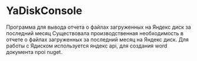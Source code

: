 # YaDiskConsole
Программа для вывода отчета о файлах загруженных на Яндекс диск за последний месяц
Существовала производственная необходимость в отчете о файлах загруженных за последний месяц на Яндекс диск. 
Для работы с Ядиском используется яндекс api, для создания word документа npoi nuget.
